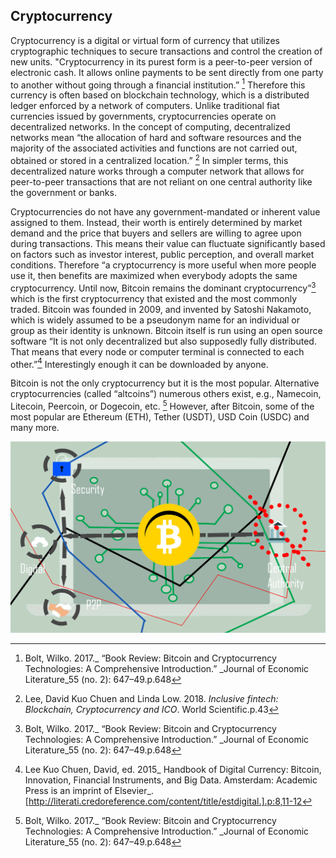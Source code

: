 ## Cryptocurrency

Cryptocurrency is a digital or virtual form of currency that utilizes cryptographic techniques to secure transactions and control the creation of new units.
"Cryptocurrency in its purest form is a peer-to-peer version of electronic cash. It allows online payments to be sent directly from one party to another without going
through a financial institution.” [^bolt17bitcoin]
Therefore this currency is often based on blockchain technology, which is a distributed ledger enforced by a network of computers. 
Unlike traditional fiat currencies issued by governments, cryptocurrencies operate on decentralized networks. In the concept of computing, decentralized networks mean
“the allocation of hard and software resources and the majority of the associated activities and functions are not carried out, obtained or stored
in a centralized location.” [^lee18inclusive] In simpler terms, this decentralized nature works through a computer network that allows for peer-to-peer transactions
that are not reliant on one central authority like the government or banks. 

Cryptocurrencies do not have any government-mandated or inherent value assigned to them.
Instead, their worth is entirely determined by market demand and the price that buyers and sellers are willing to agree upon during transactions.
This means their value can fluctuate significantly based on factors such as investor interest, public perception, and overall market conditions.
Therefore “a cryptocurrency is more useful when more people use it, then benefits are maximized when everybody adopts the same cryptocurrency. Until now, Bitcoin remains the dominant cryptocurrency”[^bolt17bitcoin] 
which is the first cryptocurrency that existed and the most commonly traded. Bitcoin was founded in 2009, and invented by Satoshi Nakamoto, which is widely assumed 
to be a pseudonym name for an individual or group as  their identity is unknown. Bitcoin itself is run using an open source software “It is not only decentralized
but also supposedly fully distributed. That means that every node or computer terminal is connected to each other.”[^lee15handbook] Interestingly enough it can be downloaded by anyone.

Bitcoin is not the only cryptocurrency but it is the most popular. Alternative cryptocurrencies (called “altcoins”) 
numerous others exist, e.g., Namecoin, Litecoin, Peercoin, or Dogecoin, etc. [^bolt17bitcoin]
However, after Bitcoin, some of the most popular are Ethereum (ETH), Tether (USDT), USD Coin (USDC) and many more.

![cryptocurrency](images/cryptocurrency.png)

[^bolt17bitcoin]: Bolt, Wilko. 2017._ “Book Review: Bitcoin and Cryptocurrency Technologies: A Comprehensive Introduction.” _Journal of Economic Literature_55 (no. 2): 647–49.p.648
[^lee18inclusive]: Lee, David Kuo Chuen and Linda Low. 2018. _Inclusive fintech: Blockchain, Cryptocurrency and ICO_. World Scientific.p.43
[^lee15handbook]: Lee Kuo Chuen, David, ed. 2015_ Handbook of Digital Currency: Bitcoin, Innovation, Financial Instruments, and Big Data. Amsterdam: Academic Press is an imprint of Elsevier_. [http://literati.credoreference.com/content/title/estdigital.].p:8,11-12 


